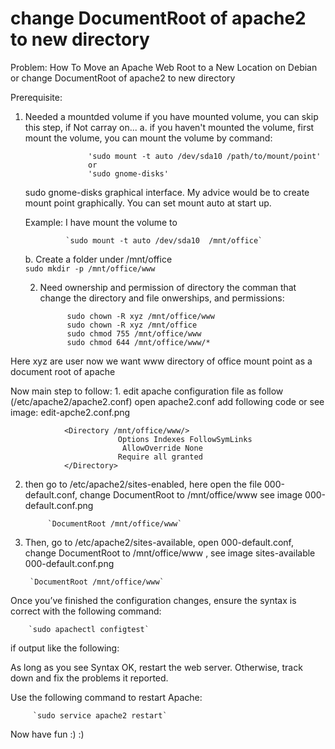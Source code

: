 # change DocumentRoot of apache2 to new directory
Problem: How To Move an Apache Web Root to a New Location on Debian or change DocumentRoot of apache2 to new directory

Prerequisite: 
1. Needed a mountded volume
	 	if you have mounted volume, you can skip this step, if Not carray on... 
	a. if you haven't mounted the volume, first mount the volume, 
                     you can mount the volume by command:  
                     
                     'sudo mount -t auto /dev/sda10 /path/to/mount/point' 
                     or 
                     'sudo gnome-disks' 
     sudo gnome-disks graphical interface. My advice would be to create mount point graphically. You can set mount auto at start up.
		
      Example: I have mount the volume to 
				
				`sudo mount -t auto /dev/sda10  /mnt/office`	
      		 	
   b. Create a folder under  /mnt/office	
                                      `sudo mkdir -p /mnt/office/www`
      		 	
       
   2. Need ownership and permission of directory
		   the comman	that change the directory and file onwerships, and permissions: 
      
                sudo chown -R xyz /mnt/office/www 
                sudo chown -R xyz /mnt/office  
                sudo chmod 755 /mnt/office/www
                sudo chmod 644 /mnt/office/www/* 
                

Here xyz are user
now we want www directory of office mount point as a document root of apache

Now main step to follow:
	1. edit apache configuration file as follow (/etc/apache2/apache2.conf)
                             open  apache2.conf  add following code or see image: edit-apche2.conf.png
				
				<Directory /mnt/office/www/>
            				Options Indexes FollowSymLinks
           					 AllowOverride None
            				Require all granted
				</Directory>  
				
               

2. then go to /etc/apache2/sites-enabled, here open the file 000-default.conf, change DocumentRoot to /mnt/office/www
   see image 000-default.conf.png
   
			`DocumentRoot /mnt/office/www`

3. Then, go to /etc/apache2/sites-available, open 000-default.conf, change DocumentRoot to /mnt/office/www , see image sites-available 000-default.conf.png
		
		`DocumentRoot /mnt/office/www`
		
Once you’ve finished the configuration changes, ensure the syntax is correct with the following command:
		
		`sudo apachectl configtest`

if output like the following:
	
As long as you see Syntax OK, restart the web server. Otherwise, track down and fix the problems it reported. 

Use the following command to restart Apache:
         
         `sudo service apache2 restart`    
         
Now have fun :) :)
